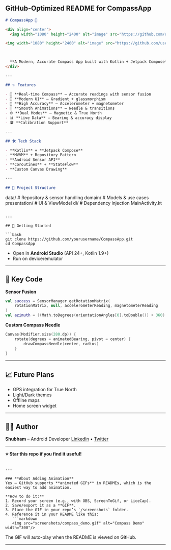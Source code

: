 

## **GitHub-Optimized README for CompassApp**

```markdown
# CompassApp 🧭

<div align="center">
  <img width="1080" height="2400" alt="image" src="https://github.com/user-attachments/assets/7d780f49-03cc-403d-be2d-e0f0f7a31256" />

<img width="1080" height="2400" alt="image" src="https://github.com/user-attachments/assets/3148dbff-870d-42c1-bd2f-6cc15140293b" />


  
  **A Modern, Accurate Compass App built with Kotlin + Jetpack Compose**
</div>

---

## ✨ Features

- 🧭 **Real-time Compass** – Accurate readings with sensor fusion  
- 🎨 **Modern UI** – Gradient + glassmorphism  
- 🎯 **High Accuracy** – Accelerometer + magnetometer  
- 🔄 **Smooth Animations** – Needle & transitions  
- 🌐 **Dual Modes** – Magnetic & True North  
- 📊 **Live Data** – Bearing & accuracy display  
- 🛠 **Calibration Support**  

---

## 🛠 Tech Stack

- **Kotlin** + **Jetpack Compose**  
- **MVVM** + Repository Pattern  
- **Android Sensor API**  
- **Coroutines** + **StateFlow**  
- **Custom Canvas Drawing**  

---

## 📂 Project Structure

```

data/         # Repository & sensor handling
domain/       # Models & use cases
presentation/ # UI & ViewModel
di/           # Dependency injection
MainActivity.kt

````

---

## 🚀 Getting Started

```bash
git clone https://github.com/yourusername/CompassApp.git
cd CompassApp
````

* Open in **Android Studio** (API 24+, Kotlin 1.9+)
* Run on device/emulator

---

## 🎯 Key Code

**Sensor Fusion**

```kotlin
val success = SensorManager.getRotationMatrix(
    rotationMatrix, null, accelerometerReading, magnetometerReading
)
val azimuth = ((Math.toDegrees(orientationAngles[0].toDouble()) + 360) % 360).toFloat()
```

**Custom Compass Needle**

```kotlin
Canvas(Modifier.size(280.dp)) {
    rotate(degrees = animatedBearing, pivot = center) {
        drawCompassNeedle(center, radius)
    }
}
```

---

## 📈 Future Plans

* GPS integration for True North
* Light/Dark themes
* Offline maps
* Home screen widget

---

## 👨‍💻 Author

**Shubham** – Android Developer
[LinkedIn](https://www.linkedin.com/in/shubham-khandeparker-448238359/) • [Twitter](https://x.com/shubhamsk0424)

---

**⭐ Star this repo if you find it useful!**

````

---

### **About Adding Animation**
Yes — GitHub supports **animated GIFs** in READMEs, which is the easiest way to add animation.  

**How to do it:**
1. Record your screen (e.g., with OBS, ScreenToGif, or LiceCap).  
2. Save/export it as a **GIF**.  
3. Place the GIF in your repo’s `/screenshots` folder.  
4. Reference it in your README like this:  
   ```markdown
   <img src="screenshots/compass_demo.gif" alt="Compass Demo" width="300"/>
````

The GIF will auto-play when the README is viewed on GitHub.

---

